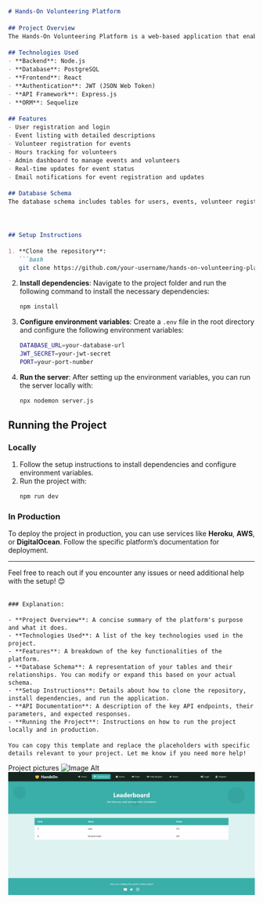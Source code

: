 

```markdown
# Hands-On Volunteering Platform

## Project Overview
The Hands-On Volunteering Platform is a web-based application that enables individuals to manage and engage in volunteer activities and events. It allows users to register for events, track volunteer hours, and view upcoming opportunities. Administrators can manage events, view participant lists, and ensure seamless coordination between volunteers and event organizers.

## Technologies Used
- **Backend**: Node.js
- **Database**: PostgreSQL
- **Frontend**: React
- **Authentication**: JWT (JSON Web Token)
- **API Framework**: Express.js
- **ORM**: Sequelize

## Features
- User registration and login
- Event listing with detailed descriptions
- Volunteer registration for events
- Hours tracking for volunteers
- Admin dashboard to manage events and volunteers
- Real-time updates for event status
- Email notifications for event registration and updates

## Database Schema
The database schema includes tables for users, events, volunteer registrations, and event categories. Below is a simplified version of the database schema:



## Setup Instructions

1. **Clone the repository**:
   ```bash
   git clone https://github.com/your-username/hands-on-volunteering-platform.git
   ```

2. **Install dependencies**:
   Navigate to the project folder and run the following command to install the necessary dependencies:
   ```bash
   npm install
   ```

3. **Configure environment variables**:
   Create a `.env` file in the root directory and configure the following environment variables:
   ```bash
   DATABASE_URL=your-database-url
   JWT_SECRET=your-jwt-secret
   PORT=your-port-number
   ```

4. **Run the server**:
   After setting up the environment variables, you can run the server locally with:
   ```bash
   npx nodemon server.js
   ```



## Running the Project

### Locally
1. Follow the setup instructions to install dependencies and configure environment variables.
2. Run the project with:
   ```bash
   npm run dev
   ```

### In Production
To deploy the project in production, you can use services like **Heroku**, **AWS**, or **DigitalOcean**. Follow the specific platform’s documentation for deployment.

---

Feel free to reach out if you encounter any issues or need additional help with the setup! 😊
```

### Explanation:

- **Project Overview**: A concise summary of the platform's purpose and what it does.
- **Technologies Used**: A list of the key technologies used in the project.
- **Features**: A breakdown of the key functionalities of the platform.
- **Database Schema**: A representation of your tables and their relationships. You can modify or expand this based on your actual schema.
- **Setup Instructions**: Details about how to clone the repository, install dependencies, and run the application.
- **API Documentation**: A description of the key API endpoints, their parameters, and expected responses.
- **Running the Project**: Instructions on how to run the project locally and in production.

You can copy this template and replace the placeholders with specific details relevant to your project. Let me know if you need more help!

```
Project pictures 
![Image Alt]([image_url](https://github.com/Hasib2202/hands-on-volunteering-platform/blob/0aa38e82cb1f960f6743ecc8644e50622b9dc3f1/Screenshot_11-3-2025_1941_localhost.jpeg))
![Image Alt](https://github.com/Hasib2202/hands-on-volunteering-platform/blob/98e7e5d18e8cf9e9fa933d8ccffafaf25c7d1662/Screenshot_11-3-2025_19412_localhost.jpeg)

